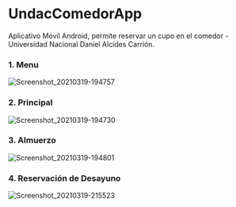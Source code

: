 # UndacComedorApp
Aplicativo Móvil Android, permite reservar un cupo en el comedor - Universidad Nacional Daniel Alcides Carrión.

### **1. Menu**
![Screenshot_20210319-194757](https://user-images.githubusercontent.com/19630982/111857467-999a5b00-88ff-11eb-8020-c0a66081bf8c.png)

### **2. Principal**
![Screenshot_20210319-194730](https://user-images.githubusercontent.com/19630982/111857463-97d09780-88ff-11eb-92cd-739629065476.png)

### **3. Almuerzo**
![Screenshot_20210319-194801](https://user-images.githubusercontent.com/19630982/111857465-9901c480-88ff-11eb-909d-aefdc16fc95e.png)

### **4. Reservación de Desayuno**
![Screenshot_20210319-215523](https://user-images.githubusercontent.com/19630982/111857464-98692e00-88ff-11eb-9413-bb049e37d3e4.png)

